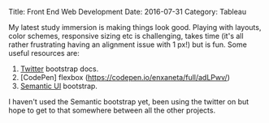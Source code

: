 Title: Front End Web Development
Date: 2016-07-31
Category: Tableau

My latest study immersion is making things look good. Playing with layouts, color schemes, responsive sizing etc is challenging, takes time (it's all rather frustrating having an alignment issue with 1 px!) but is fun.
Some useful resources are:
1. [Twitter](http://getbootstrap.com/) bootstrap docs.
2. [CodePen] flexbox (https://codepen.io/enxaneta/full/adLPwv/)
3. [Semantic UI](http://semantic-ui.com/) bootstrap.

I haven't used the Semantic bootstrap yet, been using the twitter on but hope to get to that somewhere between all the other projects.